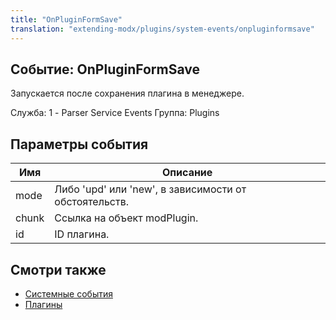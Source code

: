 ```yaml
---
title: "OnPluginFormSave"
translation: "extending-modx/plugins/system-events/onpluginformsave"
---
```


## Событие: OnPluginFormSave

Запускается после сохранения плагина в менеджере.

Служба: 1 - Parser Service Events
Группа: Plugins

## Параметры события

| Имя   | Описание                                              |
| ----- | ----------------------------------------------------- |
| mode  | Либо 'upd' или 'new', в зависимости от обстоятельств. |
| chunk | Ссылка на объект modPlugin.                           |
| id    | ID плагина.                                           |

## Смотри также

- [Системные события](extending-modx/plugins/system-events "Системные события")
- [Плагины](extending-modx/plugins "Плагины")
